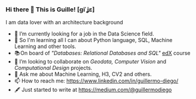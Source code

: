 ### Hi there 👋 This is Guille! [ɡiˈʝɛ]

I am data lover with an architecture background

- 🔭 I’m currently looking for a job in the Data Science field.
- 🌱 So I'm learning all I can about Python language, SQL, Machine Learning and other tools.
- 📚 On board of *"Databases: Relational Databases and SQL"* [edX](https://home.edx.org/) course
- 👯 I’m looking to collaborate on *Geodata, Computer Vision* and *Computational Design* projects.
- 💬 Ask me about Machine Learning, H3, CV2 and others.
- 📫 How to reach me: https://www.linkedin.com/in/guillermo-diego/
- 🖋 Just started to write at https://medium.com/@guillermodiego
